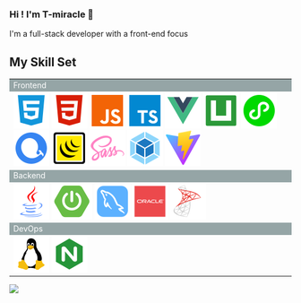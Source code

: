 ### Hi ! I'm T-miracle 👋

I'm a full-stack developer with a front-end focus

## My Skill Set

<table>
<tr style="background-color: #95a5a6; color: white;">
<td>Frontend</td>
</tr>
<tr>
<td>
<img src="./svg/HTML5.svg" alt="HTML"/>
<img src="./svg/css.svg" alt="CSS"/>
<img src="./svg/javaScript.svg" alt="JavaScript"/>
<img src="./svg/typescript.svg" alt="TypeScript"/>
<img src="./svg/Vue.svg" alt="Vue"/>
<img src="./svg/uni-app.svg" alt="uni-app"/>
<img src="./svg/微信小程序.svg" alt="微信小程序"/>
<img src="./svg/echarts.svg" alt="Echarts"/>
<img src="./svg/Jquery.svg" alt="Jquery"/>
<img src="./svg/scss.svg" alt="Sass"/>
<img src="./svg/Webpack.svg" alt="Webpack"/>
<img src="./svg/vite.svg" alt="Vite"/>
</td>
</tr>
<tr style="background-color: #95a5a6; color: white;">
<td>Backend</td>
</tr>
<tr>
<td>
<img src="./svg/java.svg" alt="Java"/>
<img src="./svg/SPRINGBOOT.svg" alt="SpringBoot"/>
<img src="./svg/mysql.svg" alt="MySQL"/>
<img src="./svg/oracle.svg" alt="Oracle"/>
<img src="./svg/sqlserver.svg" alt="SQL Server"/>
</td>
</tr>
<tr style="background-color: #95a5a6; color: white;">
<td>DevOps</td>
</tr>
<tr>
<td>
<img src="./svg/linux.svg" alt="Linux"/>
<img src="./svg/nginx.svg" alt="Nginx"/>
</td>
</tr>
</table>

![](https://github-readme-stats.vercel.app/api?username=T-miracle&show_icons=true&count_private=true&hide_border=true)
